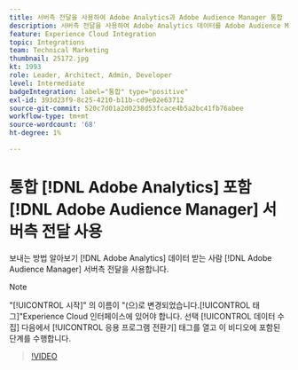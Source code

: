 ```yaml
---
title: 서버측 전달을 사용하여 Adobe Analytics과 Adobe Audience Manager 통합
description: 서버측 전달을 사용하여 Adobe Analytics 데이터를 Adobe Audience Manager에 전송하는 방법에 대해 알아봅니다.
feature: Experience Cloud Integration
topic: Integrations
team: Technical Marketing
thumbnail: 25172.jpg
kt: 1993
role: Leader, Architect, Admin, Developer
level: Intermediate
badgeIntegration: label="통합" type="positive"
exl-id: 393d23f9-8c25-4210-b11b-cd9e02e63712
source-git-commit: 520c7d01a2d0238d53fcace4b5a2bc41fb76abee
workflow-type: tm+mt
source-wordcount: '68'
ht-degree: 1%

---
```


# 통합 [!DNL Adobe Analytics] 포함 [!DNL Adobe Audience Manager] 서버측 전달 사용

보내는 방법 알아보기 [!DNL Adobe Analytics] 데이터 받는 사람 [!DNL Adobe Audience Manager] 서버측 전달을 사용합니다.

>[!NOTE]
>
>&quot;[!UICONTROL 시작]&quot; 의 이름이 &quot;(으)로 변경되었습니다.[!UICONTROL 태그]&quot;Experience Cloud 인터페이스에 있어야 합니다. 선택 [!UICONTROL 데이터 수집] 다음에서 [!UICONTROL 응용 프로그램 전환기] 태그를 열고 이 비디오에 포함된 단계를 수행합니다.

>[!VIDEO](https://video.tv.adobe.com/v/25172?quality=12&learn=on)
